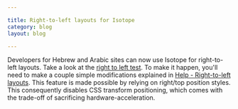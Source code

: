 ```yaml
---

title: Right-to-left layouts for Isotope
category: blog
layout: blog

---
```


Developers for Hebrew and Arabic sites can now use Isotope for right-to-left layouts. Take a look at the [right to left test](http://isotope.metafizzy.co/tests/right-to-left.html). To make it happen, you'll need to make a couple simple modifications explained in [Help - Right-to-left layouts](http://isotope.metafizzy.co/docs/help.html#righttoleft_layouts). This feature is made possible by relying on right/top position styles. This consequently disables CSS transform positioning, which comes with the trade-off of sacrificing hardware-acceleration.